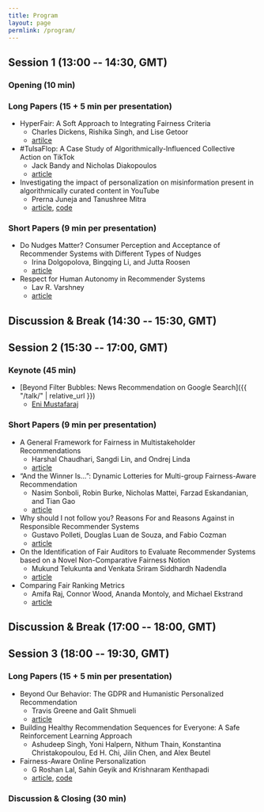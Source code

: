 ```yaml
---
title: Program
layout: page
permlink: /program/
---
```


## Session 1 (13:00 -- 14:30, GMT)

### Opening (10 min)

### Long Papers (15 + 5 min per presentation)

* HyperFair: A Soft Approach to Integrating Fairness Criteria
	* Charles Dickens, Rishika Singh, and Lise Getoor
	* [artilce](facctrec2020-dickens.pdf)
* #TulsaFlop: A Case Study of Algorithmically-Influenced Collective Action on TikTok
	* Jack Bandy and Nicholas Diakopoulos
	* [article](https://jackbandy.com/files/facctrec2020_tiktok_collective_action_sept4.pdf)
* Investigating the impact of personalization on misinformation present in algorithmically curated content in YouTube
	* Prerna Juneja and Tanushree Mitra
	* [article](https://doi.org/10.1145/3392854), [code](https://social-comp.github.io/YouTubeAudit-data/)

### Short Papers (9 min per presentation)

* Do Nudges Matter? Consumer Perception and Acceptance of Recommender Systems with Different Types of Nudges
	* Irina Dolgopolova, Bingqing Li, and Jutta Roosen
	* [article](facctrec2020-dolgopolova.pdf)
* Respect for Human Autonomy in Recommender Systems
	* Lav R. Varshney
	* [article](http://arxiv.org/abs/2009.02603)

## Discussion & Break (14:30 -- 15:30, GMT)

## Session 2 (15:30 -- 17:00, GMT)

### Keynote (45 min)

* [Beyond Filter Bubbles: News Recommendation on Google Search]({{ "/talk/" | relative_url }})
	* [Eni Mustafaraj](https://www.wellesley.edu/cs/faculty/mustafaraj)

### Short Papers (9 min per presentation)

* A General Framework for Fairness in Multistakeholder Recommendations
	* Harshal Chaudhari, Sangdi Lin, and Ondrej Linda
	* [article](http://arxiv.org/abs/2009.02423)
* “And the Winner Is...”: Dynamic Lotteries for Multi-group Fairness-Aware Recommendation
	* Nasim Sonboli, Robin Burke, Nicholas Mattei, Farzad Eskandanian, and Tian Gao
	* [article](http://arxiv.org/abs/2009.02590)
* Why should I not follow you? Reasons For and Reasons Against in Responsible Recommender Systems
	* Gustavo Polleti, Douglas Luan de Souza, and Fabio Cozman
	* [article](facctrec2020-polleti.pdf)
* On the Identification of Fair Auditors to Evaluate Recommender Systems based on a Novel Non-Comparative Fairness Notion
	* Mukund Telukunta and Venkata Sriram Siddhardh Nadendla
	* [article](facctrec2020-telukunta.pdf)
* Comparing Fair Ranking Metrics
	* Amifa Raj, Connor Wood, Ananda Montoly, and Michael Ekstrand
	* [article](http://arxiv.org/abs/2009.01311)

## Discussion & Break (17:00 -- 18:00, GMT)

## Session 3 (18:00 -- 19:30, GMT)

### Long Papers (15 + 5 min per presentation)

* Beyond Our Behavior: The GDPR and Humanistic Personalized Recommendation
	* Travis Greene and Galit Shmueli
	* [article](https://arxiv.org/abs/2008.13404)
* Building Healthy Recommendation Sequences for Everyone: A Safe Reinforcement Learning Approach
	* Ashudeep Singh, Yoni Halpern, Nithum Thain, Konstantina Christakopoulou, Ed H. Chi, Jilin Chen, and Alex Beutel
* Fairness-Aware Online Personalization
	* G Roshan Lal, Sahin Geyik and Krishnaram Kenthapadi
	* [article](https://arxiv.org/abs/2007.15270), [code](https://github.com/groshanlal/Fairness-Aware-Online-Personalization)

### Discussion & Closing (30 min)













